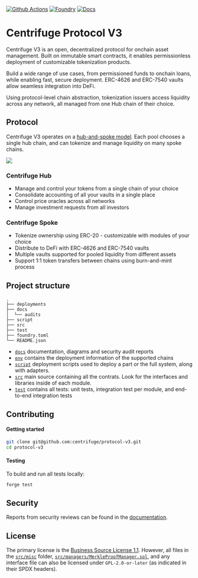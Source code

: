 [![Github Actions][gha-badge]][gha] [![Foundry][foundry-badge]][foundry] [![Docs][docs-badge]][docs]

[gha]: https://github.com/centrifuge/protocol-v3/actions
[gha-badge]: https://github.com/centrifuge/protocol-v3/actions/workflows/ci.yml/badge.svg
[foundry]: https://getfoundry.sh
[foundry-badge]: https://img.shields.io/badge/Built%20with-Foundry-FFDB1C.svg
[docs]: https://docs.centrifuge.io/developer/protocol/overview/
[docs-badge]: https://img.shields.io/badge/Docs-docs.centrifuge.io-6EDFFB.svg

# Centrifuge Protocol V3

Centrifuge V3 is an open, decentralized protocol for onchain asset management. Built on immutable smart contracts, it enables permissionless deployment of customizable tokenization products.

Build a wide range of use cases, from permissioned funds to onchain loans, while enabling fast, secure deployment. ERC-4626 and ERC-7540 vaults allow seamless integration into DeFi.

Using protocol-level chain abstraction, tokenization issuers access liquidity across any network, all managed from one Hub chain of their choice.

## Protocol

Centrifuge V3 operates on a [hub-and-spoke model](https://docs.centrifuge.io/developer/protocol/chain-abstraction/). Each pool chooses a single hub chain, and can tokenize and manage liquidity on many spoke chains.

![](https://docs.centrifuge.io/assets/images/overview-6f95e12a2317402da85bcd8d953f2115.png)

### Centrifuge Hub
* Manage and control your tokens from a single chain of your choice
* Consolidate accounting of all your vaults in a single place
* Control price oracles across all networks
* Manage investment requests from all investors

### Centrifuge Spoke
* Tokenize ownership using ERC-20 - customizable with modules of your choice
* Distribute to DeFi with ERC-4626 and ERC-7540 vaults
* Multiple vaults supported for pooled liquidity from different assets
* Support 1:1 token transfers between chains using burn-and-mint process

## Project structure
```
.
├── deployments
├── docs
│  └── audits
├── script
├── src
├── test
├── foundry.toml
└── README.json
```

- [`docs`](./docs) documentation, diagrams and security audit reports
- [`env`](./env) contains the deployment information of the supported chains
- [`script`](./script) deployment scripts used to deploy a part or the full system, along with adapters.
- [`src`](./src) main source containing all the contrats. Look for the interfaces and libraries inside of each module.
- [`test`](./test) contains all tests: unit tests, integration test per module, and end-to-end integration tests


## Contributing
#### Getting started
```sh
git clone git@github.com:centrifuge/protocol-v3.git
cd protocol-v3
```

#### Testing
To build and run all tests locally:
```sh
forge test
```

## Security

Reports from security reviews can be found in the [documentation](https://docs.centrifuge.io/developer/protocol/security/).

## License
The primary license is the [Business Source License 1.1](https://github.com/centrifuge/protocol-v3/blob/main/LICENSE). However, all files in the [`src/misc`](./src/misc) folder, [`src/managers/MerkleProofManager.sol`](./src/managers/MerkleProofManager.sol), and any interface file can also be licensed under `GPL-2.0-or-later` (as indicated in their SPDX headers).
